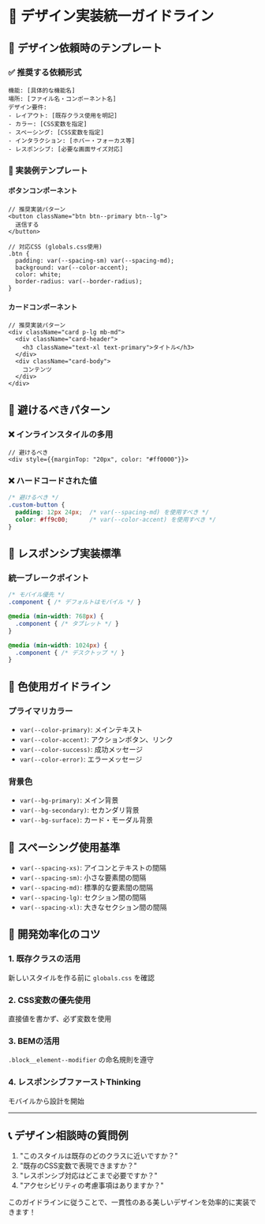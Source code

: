 # 🎨 デザイン実装統一ガイドライン

## 📐 デザイン依頼時のテンプレート

### ✅ 推奨する依頼形式
```
機能: [具体的な機能名]
場所: [ファイル名・コンポーネント名]
デザイン要件:
- レイアウト: [既存クラス使用を明記]
- カラー: [CSS変数を指定]
- スペーシング: [CSS変数を指定]
- インタラクション: [ホバー・フォーカス等]
- レスポンシブ: [必要な画面サイズ対応]
```

### 🎯 実装例テンプレート

#### ボタンコンポーネント
```tsx
// 推奨実装パターン
<button className="btn btn--primary btn--lg">
  送信する
</button>

// 対応CSS (globals.css使用)
.btn {
  padding: var(--spacing-sm) var(--spacing-md);
  background: var(--color-accent);
  color: white;
  border-radius: var(--border-radius);
}
```

#### カードコンポーネント  
```tsx
// 推奨実装パターン
<div className="card p-lg mb-md">
  <div className="card-header">
    <h3 className="text-xl text-primary">タイトル</h3>
  </div>
  <div className="card-body">
    コンテンツ
  </div>
</div>
```

## 🚫 避けるべきパターン

### ❌ インラインスタイルの多用
```tsx
// 避けるべき
<div style={{marginTop: "20px", color: "#ff0000"}}>
```

### ❌ ハードコードされた値
```css
/* 避けるべき */
.custom-button {
  padding: 12px 24px;  /* var(--spacing-md) を使用すべき */
  color: #ff9c00;      /* var(--color-accent) を使用すべき */
}
```

## 📱 レスポンシブ実装標準

### 統一ブレークポイント
```css
/* モバイル優先 */
.component { /* デフォルトはモバイル */ }

@media (min-width: 768px) {
  .component { /* タブレット */ }
}

@media (min-width: 1024px) {
  .component { /* デスクトップ */ }
}
```

## 🎨 色使用ガイドライン

### プライマリカラー
- `var(--color-primary)`: メインテキスト
- `var(--color-accent)`: アクションボタン、リンク
- `var(--color-success)`: 成功メッセージ
- `var(--color-error)`: エラーメッセージ

### 背景色
- `var(--bg-primary)`: メイン背景
- `var(--bg-secondary)`: セカンダリ背景
- `var(--bg-surface)`: カード・モーダル背景

## 📏 スペーシング使用基準

- `var(--spacing-xs)`: アイコンとテキストの間隔
- `var(--spacing-sm)`: 小さな要素間の間隔  
- `var(--spacing-md)`: 標準的な要素間の間隔
- `var(--spacing-lg)`: セクション間の間隔
- `var(--spacing-xl)`: 大きなセクション間の間隔

## 🚀 開発効率化のコツ

### 1. 既存クラスの活用
新しいスタイルを作る前に `globals.css` を確認

### 2. CSS変数の優先使用  
直接値を書かず、必ず変数を使用

### 3. BEMの活用
`.block__element--modifier` の命名規則を遵守

### 4. レスポンシブファーストThinking
モバイルから設計を開始

---

## 📞 デザイン相談時の質問例

1. "このスタイルは既存のどのクラスに近いですか？"
2. "既存のCSS変数で表現できますか？"  
3. "レスポンシブ対応はどこまで必要ですか？"
4. "アクセシビリティの考慮事項はありますか？"

このガイドラインに従うことで、一貫性のある美しいデザインを効率的に実装できます！

